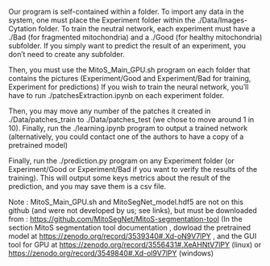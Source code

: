 Our program is self-contained within a folder. To import any data in the system, one must place the
Experiment folder within the ./Data/Images-Cytation folder. To train the neutral network, each experiment
must have a ./Bad (for fragmented mitochondria) and a ./Good (for healthy mitochondria) subfolder. If you
simply want to predict the result of an experiment, you don’t need to create any subfolder.

Then, you must use the MitoS_Main_GPU.sh program on each folder that contains the pictures (Experiment/Good and Experiment/Bad for training, Experiment for predictions)
If you wish to train the neural network, you’ll have to run ./patchesExtraction.ipynb on each experiment folder.

Then, you may move any number of the patches it created in ./Data/patches_train to ./Data/patches_test
(we chose to move around 1 in 10). Finally, run the ./learning.ipynb program to output a trained network
(alternatively, you could contact one of the authors to have a copy of a pretrained model)

Finally, run the ./prediction.py program on any Experiment folder (or Experiment/Good or Experiment/Bad
if you want to verify the results of the training). This will output some keys metrics about the result of the
prediction, and you may save them is a csv file.

Note : MitoS_Main_GPU.sh and MitoSegNet_model.hdf5 are not on this github (and were not developed by us; see links), but must be downloaded from : https://github.com/MitoSegNet/MitoS-segmentation-tool
(In the section MitoS segmentation tool documentation , dowload the pretrained model at  https://zenodo.org/record/3539340#.Xd-oN9V7lPY ,
and the GUI tool for GPU at https://zenodo.org/record/3556431#.XeAHNtV7lPY (linux) or  https://zenodo.org/record/3549840#.Xd-ol9V7lPY (windows)
